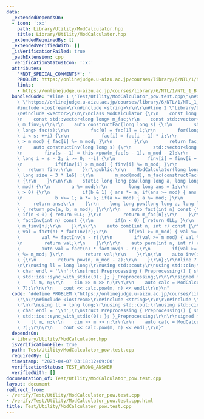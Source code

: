 ```yaml
---
data:
  _extendedDependsOn:
  - icon: ':x:'
    path: Library/Utility/ModCalculator.hpp
    title: Library/Utility/ModCalculator.hpp
  _extendedRequiredBy: []
  _extendedVerifiedWith: []
  _isVerificationFailed: true
  _pathExtension: cpp
  _verificationStatusIcon: ':x:'
  attributes:
    '*NOT_SPECIAL_COMMENTS*': ''
    PROBLEM: https://onlinejudge.u-aizu.ac.jp/courses/library/6/NTL/1/NTL_1_B
    links:
    - https://onlinejudge.u-aizu.ac.jp/courses/library/6/NTL/1/NTL_1_B
  bundledCode: "#line 1 \"Test/Utility/ModCalculator_pow.test.cpp\"\n#define PROBLEM\
    \ \"https://onlinejudge.u-aizu.ac.jp/courses/library/6/NTL/1/NTL_1_B\"\r\n\r\n\
    #include <iostream>\r\n#include <string>\r\n\r\n#line 2 \"Library/Utility/ModCalculator.hpp\"\
    \n#include <vector>\r\n\r\nclass ModCalculator {\r\n    const long long m_mod;\r\
    \n    const std::vector<long long> m_fac;\r\n    const std::vector<long long>\
    \ m_finv;\r\n\r\n    auto constructFac(long long s) {\r\n        std::vector<long\
    \ long> fac(s);\r\n        fac[0] = fac[1] = 1;\r\n        for(long long i = 2;\
    \ i < s; ++i) {\r\n            fac[i] = fac[i - 1] * i;\r\n            if(fac[i]\
    \ > m_mod) { fac[i] %= m_mod; }\r\n        }\r\n        return fac;\r\n    }\r\
    \n    auto constructInv(long long s) {\r\n        std::vector<long long> finv(s);\r\
    \n        finv[s - 1] = this->pow(m_fac[s - 1], m_mod - 2);\r\n        for(long\
    \ long i = s - 2; i >= 0; --i) {\r\n            finv[i] = finv[i + 1] * (i + 1);\r\
    \n            if(finv[i] > m_mod) { finv[i] %= m_mod; }\r\n        }\r\n     \
    \   return finv;\r\n    }\r\npublic:\r\n    ModCalculator(long long mod, long\
    \ long size = 3 * 1e6) :\r\n        m_mod(mod), m_fac(constructFac(size)), m_finv(constructInv(size))\
    \ {\r\n    }\r\n\r\n    static long long pow(long long a, long long b, long long\
    \ mod) {\r\n        a %= mod;\r\n        long long ans = 1;\r\n        while(b\
    \ > 0) {\r\n            if(b & 1) { ans *= a; if(ans >= mod) { ans %= mod; } }\r\
    \n            b >>= 1; a *= a; if(a >= mod) { a %= mod; }\r\n        }\r\n   \
    \     return ans;\r\n    }\r\n    long long pow(long long a, long long b) const\
    \ { return pow(a, b, m_mod); }\r\n\r\n    auto fact(int n) const {\r\n       \
    \ if(n < 0) { return 0LL; }\r\n        return m_fac[n];\r\n    }\r\n\r\n    auto\
    \ factInv(int n) const {\r\n        if(n < 0) { return 0LL; }\r\n        return\
    \ m_finv[n];\r\n    }\r\n\r\n    auto comb(int n, int r) const {\r\n        auto\
    \ val = fact(n) * factInv(r);\r\n        if(val >= m_mod) { val %= m_mod; }\r\n\
    \        val *= factInv(n - r);\r\n        if(val >= m_mod) { val %= m_mod; }\r\
    \n        return val;\r\n    }\r\n\r\n    auto perm(int n, int r) const {\r\n\
    \        auto val = fact(n) * factInv(n - r);\r\n        if(val >= m_mod) { val\
    \ %= m_mod; }\r\n        return val;\r\n    }\r\n\r\n    auto inv(int n) const\
    \ {\r\n        return pow(n, m_mod - 2);\r\n    }\r\n};\r\n#line 7 \"Test/Utility/ModCalculator_pow.test.cpp\"\
    \n\r\nusing ll = long long;\r\nusing std::cout;\r\nusing std::cin;\r\nconstexpr\
    \ char endl = '\\n';\r\nstruct Preprocessing { Preprocessing() { std::cin.tie(0);\
    \ std::ios::sync_with_stdio(0); }; }_Preprocessing;\r\n\r\nsigned main() {\r\n\
    \    ll m, n;\r\n    cin >> m >> n;\r\n\r\n    auto calc = ModCalculator(1e9 +\
    \ 7);\r\n\r\n    cout << calc.pow(m, n) << endl;\r\n}\n"
  code: "#define PROBLEM \"https://onlinejudge.u-aizu.ac.jp/courses/library/6/NTL/1/NTL_1_B\"\
    \r\n\r\n#include <iostream>\r\n#include <string>\r\n\r\n#include \"./../../Library/Utility/ModCalculator.hpp\"\
    \r\n\r\nusing ll = long long;\r\nusing std::cout;\r\nusing std::cin;\r\nconstexpr\
    \ char endl = '\\n';\r\nstruct Preprocessing { Preprocessing() { std::cin.tie(0);\
    \ std::ios::sync_with_stdio(0); }; }_Preprocessing;\r\n\r\nsigned main() {\r\n\
    \    ll m, n;\r\n    cin >> m >> n;\r\n\r\n    auto calc = ModCalculator(1e9 +\
    \ 7);\r\n\r\n    cout << calc.pow(m, n) << endl;\r\n}"
  dependsOn:
  - Library/Utility/ModCalculator.hpp
  isVerificationFile: true
  path: Test/Utility/ModCalculator_pow.test.cpp
  requiredBy: []
  timestamp: '2023-04-07 03:18:12+09:00'
  verificationStatus: TEST_WRONG_ANSWER
  verifiedWith: []
documentation_of: Test/Utility/ModCalculator_pow.test.cpp
layout: document
redirect_from:
- /verify/Test/Utility/ModCalculator_pow.test.cpp
- /verify/Test/Utility/ModCalculator_pow.test.cpp.html
title: Test/Utility/ModCalculator_pow.test.cpp
---
```

